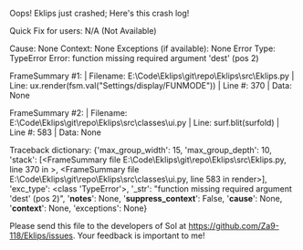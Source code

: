 Oops! Eklips just crashed;
Here's this crash log!

Quick Fix for users: N/A (Not Available)

Cause: None
Context: None
Exceptions (if available): None
Error Type: TypeError
Error: function missing required argument 'dest' (pos 2)

FrameSummary #1:
  | Filename: E:\Code\Eklips\git\repo\Eklips\src\Eklips.py
  | Line: ux.render(fsm.val("Settings/display/FUNMODE"))
  | Line #: 370
  | Data: None

FrameSummary #2:
  | Filename: E:\Code\Eklips\git\repo\Eklips\src\classes\ui.py
  | Line: surf.blit(surfold)
  | Line #: 583
  | Data: None

Traceback dictionary: {'max_group_width': 15, 'max_group_depth': 10, 'stack': [<FrameSummary file E:\Code\Eklips\git\repo\Eklips\src\Eklips.py, line 370 in <module>>, <FrameSummary file E:\Code\Eklips\git\repo\Eklips\src\classes\ui.py, line 583 in render>], 'exc_type': <class 'TypeError'>, '_str': "function missing required argument 'dest' (pos 2)", '__notes__': None, '__suppress_context__': False, '__cause__': None, '__context__': None, 'exceptions': None}


Please send this file to the developers of Sol at https://github.com/Za9-118/Eklips/issues.
Your feedback is important to me!